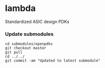 # lambda

Standardized ASIC design PDKs


### Update submodules

```
cd submodules/openpdks
git checkout master
git pull
cd ../../
git commit -am "Updated to latest submodule"
```
